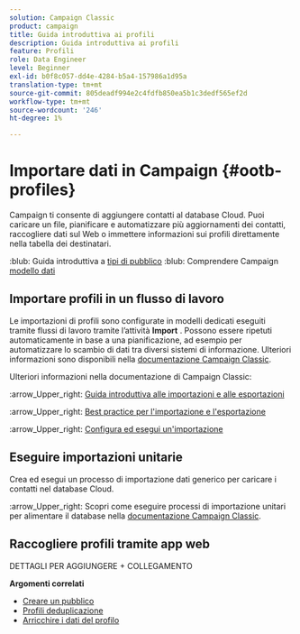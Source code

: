 ```yaml
---
solution: Campaign Classic
product: campaign
title: Guida introduttiva ai profili
description: Guida introduttiva ai profili
feature: Profili
role: Data Engineer
level: Beginner
exl-id: b0f8c057-dd4e-4284-b5a4-157986a1d95a
translation-type: tm+mt
source-git-commit: 805deadf994e2c4fdfb850ea5b1c3dedf565ef2d
workflow-type: tm+mt
source-wordcount: '246'
ht-degree: 1%

---
```


# Importare dati in Campaign {#ootb-profiles}

Campaign ti consente di aggiungere contatti al database Cloud. Puoi caricare un file, pianificare e automatizzare più aggiornamenti dei contatti, raccogliere dati sul Web o immettere informazioni sui profili direttamente nella tabella dei destinatari.

:blub: Guida introduttiva a [tipi di pubblico](audiences.md)
:blub: Comprendere Campaign [modello dati](../dev/datamodel.md)

## Importare profili in un flusso di lavoro

Le importazioni di profili sono configurate in modelli dedicati eseguiti tramite flussi di lavoro tramite l’attività **Import** . Possono essere ripetuti automaticamente in base a una pianificazione, ad esempio per automatizzare lo scambio di dati tra diversi sistemi di informazione. Ulteriori informazioni sono disponibili nella [documentazione Campaign Classic](https://experienceleague.adobe.com/docs/campaign-classic/using/getting-started/importing-and-exporting-data/import-export-workflows.html).


Ulteriori informazioni nella documentazione di Campaign Classic:

:arrow_Upper_right: [Guida introduttiva alle importazioni e alle esportazioni](https://experienceleague.adobe.com/docs/campaign-classic/using/getting-started/importing-and-exporting-data/get-started-data-import-export.html)

:arrow_Upper_right: [Best practice per l&#39;importazione e l&#39;esportazione](https://experienceleague.adobe.com/docs/campaign-classic/using/getting-started/importing-and-exporting-data/best-practices/import-export-best-practices.html)

:arrow_Upper_right: [Configura ed esegui un&#39;importazione](https://experienceleague.adobe.com/docs/campaign-classic/using/getting-started/importing-and-exporting-data/generic-imports-exports/executing-import-jobs.html)

## Eseguire importazioni unitarie

Crea ed esegui un processo di importazione dati generico per caricare i contatti nel database Cloud.

:arrow_Upper_right: Scopri come eseguire processi di importazione unitari per alimentare il database nella [documentazione Campaign Classic](https://experienceleague.adobe.com/docs/campaign-classic/using/getting-started/importing-and-exporting-data/generic-imports-exports/about-generic-imports-exports.html).

## Raccogliere profili tramite app web

DETTAGLI PER AGGIUNGERE + COLLEGAMENTO


**Argomenti correlati**

* [Creare un pubblico](audiences.md)
* [Profili deduplicazione](https://experienceleague.adobe.com/docs/campaign-classic/using/automating-with-workflows/use-cases/data-management/deduplication-merge.html)
* [Arricchire i dati del profilo](https://experienceleague.adobe.com/docs/campaign-classic/using/automating-with-workflows/use-cases/data-management/enriching-data.html)

